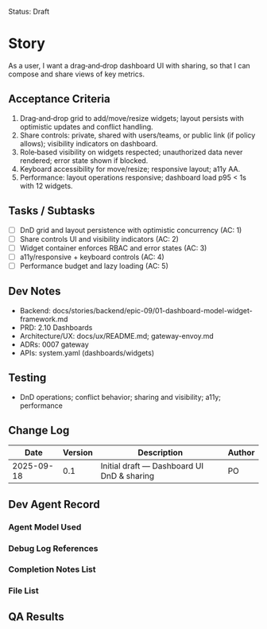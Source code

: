 Status: Draft

# Story
As a user,
I want a drag‑and‑drop dashboard UI with sharing,
so that I can compose and share views of key metrics.

## Acceptance Criteria
1. Drag‑and‑drop grid to add/move/resize widgets; layout persists with optimistic updates and conflict handling.
2. Share controls: private, shared with users/teams, or public link (if policy allows); visibility indicators on dashboard.
3. Role‑based visibility on widgets respected; unauthorized data never rendered; error state shown if blocked.
4. Keyboard accessibility for move/resize; responsive layout; a11y AA.
5. Performance: layout operations responsive; dashboard load p95 < 1s with 12 widgets.

## Tasks / Subtasks
- [ ] DnD grid and layout persistence with optimistic concurrency (AC: 1)
- [ ] Share controls UI and visibility indicators (AC: 2)
- [ ] Widget container enforces RBAC and error states (AC: 3)
- [ ] a11y/responsive + keyboard controls (AC: 4)
- [ ] Performance budget and lazy loading (AC: 5)

## Dev Notes
- Backend: docs/stories/backend/epic-09/01-dashboard-model-widget-framework.md
- PRD: 2.10 Dashboards
- Architecture/UX: docs/ux/README.md; gateway-envoy.md
- ADRs: 0007 gateway
- APIs: system.yaml (dashboards/widgets)

## Testing
- DnD operations; conflict behavior; sharing and visibility; a11y; performance

## Change Log
| Date       | Version | Description                                  | Author |
|------------|---------|----------------------------------------------|--------|
| 2025-09-18 | 0.1     | Initial draft — Dashboard UI DnD & sharing   | PO     |

## Dev Agent Record

### Agent Model Used
<record at implementation time>

### Debug Log References
<links at implementation time>

### Completion Notes List
<notes at implementation time>

### File List
<files at implementation time>

## QA Results
<QA to fill>

